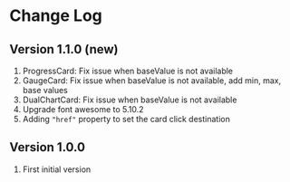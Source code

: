 # Change Log

## Version 1.1.0 (new)

1. ProgressCard: Fix issue when baseValue is not available
2. GaugeCard: Fix issue when baseValue is not available, add min, max, base values
3. DualChartCard: Fix issue when baseValue is not available
4. Upgrade font awesome to 5.10.2
5. Adding `"href"` property to set the card click destination

## Version 1.0.0

1. First initial version
